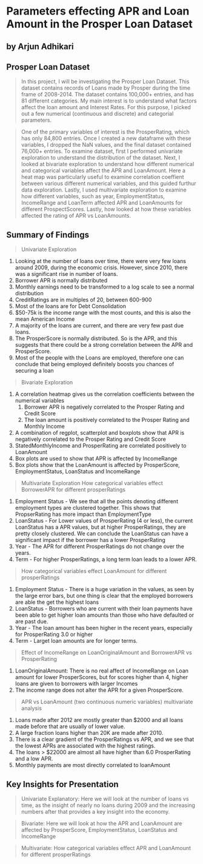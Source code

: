 # Parameters effecting APR and Loan Amount in the Prosper Loan Dataset
## by Arjun Adhikari

## Prosper Loan Dataset

> In this project, I will be investigating the Prosper Loan Dataset. This dataset contains records of Loans made by Prosper during the time frame of 2008-2014. The dataset contains 100,000+ entries, and has 81 different categories. My main interest is to understand what factors affect the loan amount and Interest Rates. For this purpose, I picked out a few numerical (continuous and discrete) and categorial parameters. 

>One of the primary variables of interest is the ProsperRating, which has only 84,800 entries. Once I created a new dataframe with these variables, I dropped the NaN values, and the final dataset contained 76,000+ entries.  To examine dataset, first I performed univariate exploration to understand the distribution of the dataset. Next, I looked at bivariate exploration to understand how different numerical and categorical variables affect the APR and LoanAmount. Here a heat map  was particularly useful to examine correlation coeffient between various different numerical variables, and this guided furthur data exploration. Lastly, I used multivariate exploration to examine how different variables, such as year, EmploymentStatus, IncomeRange and LoanTerm affected APR and LoanAmounts for different ProspectScores. Lastly, how looked at how these variables affected the rating of APR vs LoanAmounts. 

## Summary of Findings

> Univariate Exploration
1. Looking at the number of loans over time, there were very few loans around 2009, during the economic crisis. However, since 2010, there was a significant rise in number of loans. 
2. Borrower APR is normally distributed
3. Monthly earnings need to be transformed to a log scale to see a normal distribution 
4. CreditRatings are in multiples of 20, between 600-900
5. Most of the loans are for Debt Consolidation 
6. $50-75k is the income range with the most counts, and this is also the mean American Income
7. A majority of the loans are current, and there are very few past due loans. 
8. The ProsperScore is normally distributed. So is the APR, and this suggests that there could be a strong correlation between the APR and ProsperScore. 
9. Most of the people with the Loans are employed, therefore one can conclude that being employed definitely boosts you chances of securing a loan

> Bivariate Exploration 
1. A correlation heatmap gives us the correlation coefficients between the numerical variables 
    1. Borrower APR is negatively correlated to the Prosper Rating and Credit Score
    2. The loan amount is positively correlated to the Prosper Rating and Monthly Income
2. A combination of regplot, scatterplot and boxplots show that APR is negatively correlated to the Prosper Rating and Credit Score
3. StatedMonthlyIncome and ProsperRating are correlated positively to LoanAmount
4. Box plots are used to show that APR is affected by IncomeRange
5. Box plots show that the LoanAmount is affected by ProsperScore, EmploymentStatus, LoanStatus and IncomeRange

>Multivariate Exploration
How categorical variables effect BorrowerAPR for different prosperRatings
1. Employment Status - We see that all the points denoting different employment types are clustered together. This shows that PropserRating has more impact than EmploymentType
2. LoanStatus - For Lower values of ProsperRating (4 or less), the current LoanStatus has a APR values, but at higher ProsperRatings, they are pretty closely clustered. We can conclude the LoanStatus can have a significant impact if the borrower has a lower ProsperRating 
3. Year - The APR for different ProsperRatings do not change over the years. 
4. Term - For higher ProsperRatings, a long term loan leads to a lower APR. 
> How categorical variables effect LoanAmount for different prosperRatings
1. Employment Status - There is a huge variation in the values, as seen by the large error bars, but one thing is clear that the employed borrowers are able the get the highest loans 
2. LoanStatus - Borrowers who are current with their loan payments have been able to get higher loan amounts than those who have defaulted or are past due. 
3. Year - The loan amount has been higher in the recent years, especially for ProsperRating 3.0 or higher
4. Term - Larget loan amounts are for longer terms. 
> Effect of IncomeRange on LoanOriginalAmount and BorrowerAPR vs ProsperRating
1. LoanOriginalAmount: There is no real affect of IncomeRange on Loan amount for lower ProsperScores, but for scores higher than 4, higher loans are given to borrowers with larger Incomes 
2. The income range does not alter the APR for a given ProsperScore. 
> APR vs LoanAmount (two continuous numeric variables) multivariate analysis
1. Loans made after 2012 are mostly greater than $2000 and all loans made before that are usually of lower value. 
2. A large fraction loans higher than 20K are made after 2010.
3. There is a clear gradient of the ProsperRatings vs APR, and we see that the lowest APRs are associated with the highest ratings. 
4. The loans > $22000 are almost all have higher than 6.0 ProsperRating and a low APR.
5. Monthly payments are most directly correlated to loanAmount

## Key Insights for Presentation

> Univariate Explanatory: Here we will look at the number of loans vs time, as the insight of nearly no loans during 2009 and the increasing numbers after that provides a key insight into the economy. 

> Bivariate: Here we will look at how the APR and LoanAmount are affected by ProsperScore, EmploymentStatus, LoanStatus and IncomeRange

>Multivariate: How categorical variables effect APR and LoanAmount for different prosperRatings




